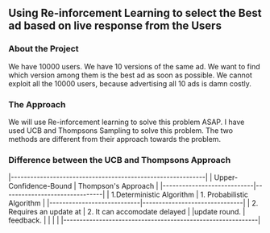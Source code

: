 ## Using Re-inforcement Learning to select the Best ad based on live response from the Users

### About the Project

We have 10000 users. We have 10 versions of the same ad. We want to find which version among them is the best ad as soon as possible. We cannot exploit all the 10000 users, because advertising all 10 ads is damn costly.

### The Approach

We will use Re-inforcement learning to solve this problem ASAP. I have used UCB and Thompsons Sampling to solve this problem. The two methods are different from their approach towards the problem. 

### Difference between the UCB and Thompsons Approach

|------------------------------------------------------------|
|  Upper-Confidence-Bound    |  Thompson's Approach          |
|----------------------------|-------------------------------|
| 1.Deterministic Algorithm  | 1. Probabilistic Algorithm    |
|----------------------------|-------------------------------|
| 2. Requires an update at   | 2. It can accomodate delayed  |
|update round.               | feedback.                     |
|                            |                               |
|------------------------------------------------------------|